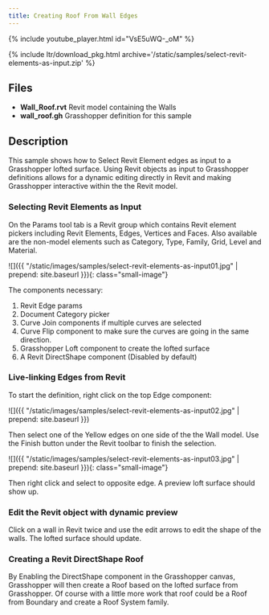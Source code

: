 ```yaml
---
title: Creating Roof From Wall Edges
---
```


<!-- intro video -->
{% include youtube_player.html id="VsE5uWQ-_oM" %}

{% include ltr/download_pkg.html archive='/static/samples/select-revit-elements-as-input.zip' %}


## Files

- **Wall_Roof.rvt** Revit model containing the Walls
- **wall_roof.gh** Grasshopper definition for this sample

## Description

This sample shows how to Select Revit Element edges as input to a Grasshopper lofted surface. Using Revit objects as input to Grasshopper definitions allows for a dynamic editing directly in Revit and making Grasshopper interactive within the the Revit model.

### Selecting Revit Elements as Input
On the Params tool tab is a Revit group which contains Revit element pickers including Revit Elements, Edges, Vertices and Faces.  Also available are the non-model elements such as Category, Type, Family, Grid, Level and Material.

![]({{ "/static/images/samples/select-revit-elements-as-input01.jpg" | prepend: site.baseurl }}){: class="small-image"}

The components necessary:
1. Revit Edge params
1. Document Category picker
1. Curve Join components if multiple curves are selected
1. Curve Flip component to make sure the curves are going in the same direction.
1. Grasshopper Loft component to create the lofted surface
1. A Revit DirectShape component (Disabled by default)

### Live-linking Edges from Revit

To start the definition, right click on the top Edge component: 

![]({{ "/static/images/samples/select-revit-elements-as-input02.jpg" | prepend: site.baseurl }})

Then select one of the Yellow edges on one side of the the Wall model. Use the Finish button under the Revit toolbar to finish the selection.

![]({{ "/static/images/samples/select-revit-elements-as-input03.jpg" | prepend: site.baseurl }}){: class="small-image"}

Then right click and select to opposite edge. A preview loft surface should show up.

### Edit the Revit object with dynamic preview

Click on a wall in Revit twice and use the edit arrows to edit the shape of the walls. The lofted surface should update.

### Creating a Revit DirectShape Roof

By Enabling the DirectShape component in the Grasshopper canvas, Grasshopper will then create a Roof based on the lofted surface from Grasshopper. Of course with a little more work that roof could be a Roof from Boundary and create a Roof System family.